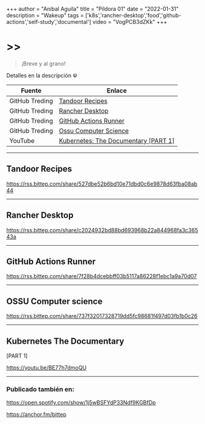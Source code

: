 +++
author = "Anibal Aguila"
title = "Píldora 01"
date = "2022-01-31"
description = "Wakeup"
tags = ['k8s','rancher-desktop','food','github-actions','self-study','documental']
video = "VogPCB3dZKk"
+++


# >> 

> ¡Breve y al grano!

Detalles en la descripción ⟱


<!--more-->

|Fuente|Enlace|
|--|--|
|GitHub Treding|[Tandoor Recipes](#tandoor-recipes)|
|GitHub Treding|[Rancher Desktop](#rancher-desktop)|
|GitHub Treding|[GitHub Actions Runner](#github-actions-runner)|
|GitHub Treding|[Ossu Computer Science](#ossu-computer-science)|
|YouTube|[Kubernetes: The Documentary [PART 1]](#kubernetes-the-documentary)|


---


## Tandoor Recipes

https://rss.bittep.com/share/527dbe52b6bd10e71dbd0c6e9878d63fba08ab44

---

## Rancher Desktop

https://rss.bittep.com/share/c2024932bd88bd693968b22a844968fa3c36543a

---

## GitHub Actions Runner

https://rss.bittep.com/share/7f28b4dcebbff03b5117a86228f1ebc1a9a70d07

---

## OSSU Computer science

https://rss.bittep.com/share/737f32017328719dd5fc98681f497d03fb1b0c26

---

## Kubernetes The Documentary
[PART 1]

https://youtu.be/BE77h7dmoQU

---

### Publicado también en:

https://open.spotify.com/show/1j5wBSFYdP33Ndf9KGBfDp

https://anchor.fm/bittep



